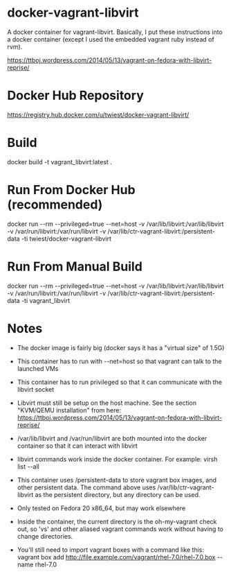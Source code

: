 docker-vagrant-libvirt
======================

A docker container for vagrant-libvirt. Basically, I put these instructions into a docker container (except I used the embedded vagrant ruby instead of rvm).

https://ttboj.wordpress.com/2014/05/13/vagrant-on-fedora-with-libvirt-reprise/


Docker Hub Repository
=====================
https://registry.hub.docker.com/u/twiest/docker-vagrant-libvirt/


Build
=====
docker build -t vagrant_libvirt:latest .


Run From Docker Hub (recommended)
=================================
docker run --rm --privileged=true --net=host -v /var/lib/libvirt:/var/lib/libvirt -v /var/run/libvirt:/var/run/libvirt -v /var/lib/ctr-vagrant-libvirt:/persistent-data -ti twiest/docker-vagrant-libvirt


Run From Manual Build
=====================
docker run --rm --privileged=true --net=host -v /var/lib/libvirt:/var/lib/libvirt -v /var/run/libvirt:/var/run/libvirt -v /var/lib/ctr-vagrant-libvirt:/persistent-data -ti vagrant_libvirt


Notes
=====
* The docker image is fairly big (docker says it has a "virtual size" of 1.5G)

* This container has to run with --net=host so that vagrant can talk to the launched VMs

* This container has to run privileged so that it can communicate with the libvirt socket

* Libvirt must still be setup on the host machine. See the section "KVM/QEMU installation" from here: https://ttboj.wordpress.com/2014/05/13/vagrant-on-fedora-with-libvirt-reprise/

* /var/lib/libvirt and /var/run/libvirt are both mounted into the docker container so that it can interact with libvirt

* libvirt commands work inside the docker container. For example: virsh list --all

* This container uses /persistent-data to store vagrant box images, and other persistent data. The command above uses /var/lib/ctr-vagrant-libvirt as the persistent directory, but any directory can be used.

* Only tested on Fedora 20 x86_64, but may work elsewhere

* Inside the container, the current directory is the oh-my-vagrant check out, so 'vs' and other aliased vagrant commands work without having to change directories.

* You'll still need to import vagrant boxes with a command like this:
  vagrant box add http://file.example.com/vagrant/rhel-7.0/rhel-7.0.box --name rhel-7.0
